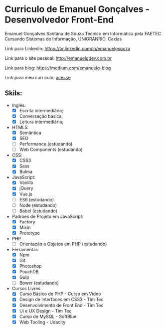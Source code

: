 # Curriculo de Emanuel Gonçalves - Desenvolvedor Front-End

Emanuel Gonçalves Santana de Souza
Técnico em Informática pela FAETEC
Cursando Sistemas de Informação, UNIGRANRIO, Caxias

Link para Linkedin:
https://br.linkedin.com/in/emanuelgsouza

Link para o site pessoal: http://emanuelgdev.com.br

Link para blog: https://medium.com/emanuelg-blog

Link para meu currículo: [acesse](./Mycurriculum.pdf)

## Skils:

* Inglês:
  * [x] Escrita intermediária;
  * [x] Conversação básica;
  * [x] Leitura intermediária;

* HTML5:
  * [x] Semântica
  * [x] SEO
  * [ ] Performance (estudando)
  * [ ] Web Components (estudando)

* CSS:
  * [x] CSS3
  * [x] Sass
  * [x] Bulma

* JavaScript:
  * [x] Vanilla
  * [x] jQuery
  * [x] Vue.js
  * [ ] ES6 (estudando)
  * [ ] Node (estudando)
  * [ ] Babel (estudando)

* Padrões de Projeto em JavaScript:
  * [x] Factory
  * [x] Mixin
  * [x] Prototype

* PHP
  * [ ] Orientação a Objetos em PHP (estudando)

* Ferramentas
  * [x] Npm
  * [x] Git
  * [x] Photoshop
  * [x] PouchDB
  * [x] Gulp
  * [ ] Bower (estudando)

* Cursos Livres
  * [x] Curso Básico de PHP - Curso em Vídeo
  * [x] Design de Interfaces em CSS3 - Tim Tec
  * [x] Desenvolvimento de Front End - Tim Tec
  * [x] Ui e UX Design - Tim Tec
  * [x] Curso de MySQL - SoftBlue
  * [x] Web Tooling - Udacity
